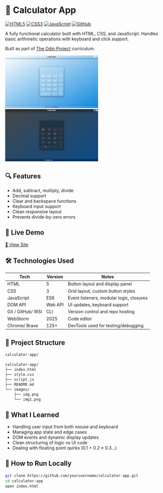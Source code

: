 # 🧮 Calculator App

[![HTML5](https://img.shields.io/badge/HTML5-E34F26?style=flat&logo=html5&logoColor=white)](https://developer.mozilla.org/en-US/docs/Web/HTML)  [![CSS3](https://img.shields.io/badge/CSS3-1572B6?style=flat&logo=css3&logoColor=white)](https://developer.mozilla.org/en-US/docs/Web/CSS)  [![JavaScript](https://img.shields.io/badge/JavaScript-F7DF1E?style=flat&logo=javascript&logoColor=black)](https://developer.mozilla.org/en-US/docs/Web/JavaScript)   [![GitHub](https://img.shields.io/github/stars/Amir-Merchad/Calculator)](https://github.com/Amir-Merchad/Calculator)

A fully functional calculator built with HTML, CSS, and JavaScript. Handles basic arithmetic operations with keyboard and click support.

Built as part of [The Odin Project](https://www.theodinproject.com/) curriculum.

<p align="left">
  <img src="./images/img.png" alt="Screenshot 1" width="300" />
  <img src="./images/img1.png" alt="Screenshot 2" width="300" />
</p>

## 🔍 Features

- Add, subtract, multiply, divide
- Decimal support
- Clear and backspace functions
- Keyboard input support
- Clean responsive layout
- Prevents divide-by-zero errors

## 🚀 Live Demo

[🔗 View Site](https://amir-merchad.github.io/Calculator/)

## 🛠️ Technologies Used

| Tech              | Version | Notes                                       |
|-------------------|---------|---------------------------------------------|
| HTML              | 5       | Button layout and display panel             |
| CSS               | 3       | Grid layout, custom button styles           |
| JavaScript        | ES6     | Event listeners, modular logic, closures    |
| DOM API           | Web API | UI updates, keyboard support                |
| Git / GitHub/ WSl | CLI     | Version control and repo hosting            |
| WebStorm          | 2025    | Code editor                                 |
| Chrome/ Brave     | 125+    | DevTools used for testing/debugging         |

## 📁 Project Structure

~~~plaintext
calculator-app/

calculator-app/
├── index.html
├── style.css
├── script.js
├── README.md
└── images/
    ├── img.png
    └── img1.png
~~~

## 🧠 What I Learned

- Handling user input from both mouse and keyboard
- Managing app state and edge cases
- DOM events and dynamic display updates
- Clean structuring of logic vs UI code
- Dealing with floating point quirks (0.1 + 0.2 ≠ 0.3...)

## 🧪 How to Run Locally

```bash
git clone https://github.com/yourusername/calculator-app.git
cd calculator-app
open index.html
